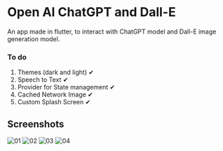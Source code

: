 # Open AI ChatGPT and Dall-E

An app made in flutter, to interact with ChatGPT model and Dall-E image generation model.

### To do
1. Themes (dark and light) ✔
2. Speech to Text ✔
3. Provider for State management ✔
4. Cached Network Image ✔
5. Custom Splash Screen ✔

## Screenshots

![01](https://user-images.githubusercontent.com/16263958/230384018-314579e7-e4f7-49e4-85ff-e89192ad23fd.png)
![02](https://user-images.githubusercontent.com/16263958/230384031-ee33355e-a4f3-4432-8a92-b19a02e30dbf.png)
![03](https://user-images.githubusercontent.com/16263958/230384038-e30bcd66-f40c-4067-8f4f-ac1b06c7335a.png)
![04](https://user-images.githubusercontent.com/16263958/230384045-46607ec7-d519-4ff1-a856-1e614678bf17.png)
